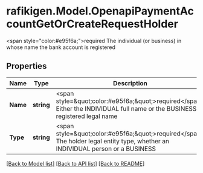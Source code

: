 # rafikigen.Model.OpenapiPaymentAccountGetOrCreateRequestHolder
<span style=\"color:#e95f6a;\">required</span>  The individual (or business) in whose name the bank account is registered

## Properties

Name | Type | Description | Notes
------------ | ------------- | ------------- | -------------
**Name** | **string** | &lt;span style&#x3D;\&quot;color:#e95f6a;\&quot;&gt;required&lt;/span&gt;  Either the INDIVIDUAL full name or the BUSINESS registered legal name | [optional] 
**Type** | **string** | &lt;span style&#x3D;\&quot;color:#e95f6a;\&quot;&gt;required&lt;/span&gt;  The holder legal entity type, whether an INDIVIDUAL person or a BUSINESS | [optional] 

[[Back to Model list]](../README.md#documentation-for-models) [[Back to API list]](../README.md#documentation-for-api-endpoints) [[Back to README]](../README.md)

